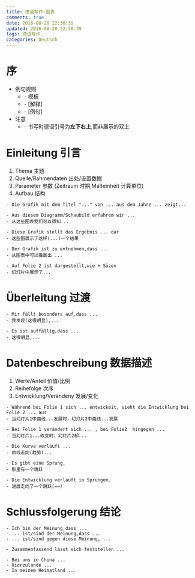 ```yaml
---
title: 德语写作-图表
comments: true
date: 2016-08-20 22:30:39
updated: 2016-08-20 22:30:39
tags: 德语写作
categories: Deutsch
---
```

# 序
- 例句规则
  - \- 模板
  - \- [解释]
  - \- [例句]
- 注意
  - \- 书写时德语引号为**左下右上**,而非展示的双上

<!-- more -->

# Einleitung 引言
1. Thema 主题
2. Quelle/Rahmendaten 出处/设置数据
3. Parameter 参数 (Zeitraum 时期,Maßeinheit 计算单位)
4. Aufbau 结构

```
- Die Grafik mit dem Titel "..." von ... aus dem Jahre ... zeigt...

- Aus diesem Diagramm/Schaubild erfahrem wir ...
- 从这些图表我们可以得知...

- Diese Grafik stellt das Ergebnis ... dar
- 这些图展示了这样(...)一个结果

- Der Grafik ist zu entnehmen,dass ...
- 从图表中可以推断出 ...

- Auf Folie 2 ist dargestellt,wie + Säzen
- 幻灯片中展示了...
```

# Überleitung 过渡
```
- Mir fällt besonders auf,dass ...
- 我发现(这很明显),...

- Es ist auffällig,dass ...
- 这很明显,...
```

# Datenbeschreibung 数据描述
1. Werte/Anteil 价值/比例
2. Reihefolge 次序
3. Entwicklung/Verändeny 发展/变化

```
- Während bei Folie 1 sich ... entwickeit, sieht die Entwicklung bei Folie 2 ... aus
- 当幻灯片1中曲线...发展时，幻灯片2中曲线...发展

- Bei Folie 1 verändert sich ... , bei Folie2  hingegen ...
- 当幻灯片1...改变时，幻灯片2却...

- Die Kurve verläuft ...
- 曲线走向(趋势)...

- Es gibt eine Sprung.
- 那里有一个跳跃

- Die Entwicklung verläuft in Sprüngen.
- 进展走向了一个跳跃(==)
```

# Schlussfolgerung 结论
```
- Ich bin der Meinung,dass ...
- ... ist/sind der Meinung,dass ...
- ... ist/sind gegen diese Meinung, ...

- Zusammenfassend lässt sich feststellen ...

- Bei uns in China ...
- Hierzulande ...
- In meinem Heimatland ...
```

